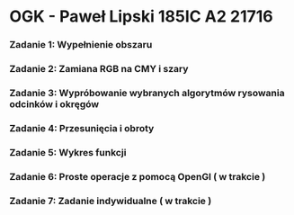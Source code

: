 # OGK - Paweł Lipski 185IC A2 21716

### Zadanie 1: Wypełnienie obszaru
### Zadanie 2: Zamiana RGB na CMY i szary
### Zadanie 3: Wypróbowanie wybranych algorytmów rysowania odcinków i okręgów
### Zadanie 4: Przesunięcia i obroty
### Zadanie 5: Wykres funkcji

### Zadanie 6: Proste operacje z pomocą OpenGl ( w trakcie )
### Zadanie 7: Zadanie indywidualne ( w trakcie )
